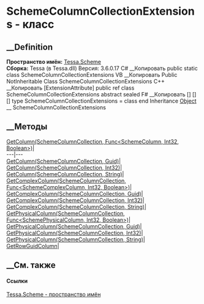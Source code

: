 # SchemeColumnCollectionExtensions - класс
##  __Definition
 **Пространство имён:** [Tessa.Scheme](N_Tessa_Scheme.htm)  
 **Сборка:** Tessa (в Tessa.dll) Версия: 3.6.0.17
C# __Копировать
     public static class SchemeColumnCollectionExtensions
VB __Копировать
    <ExtensionAttribute>
    Public NotInheritable Class SchemeColumnCollectionExtensions
C++ __Копировать
    [ExtensionAttribute]
    public ref class SchemeColumnCollectionExtensions abstract sealed
F# __Копировать
     [<AbstractClassAttribute>]
    [<SealedAttribute>]
    [<ExtensionAttribute>]
    type SchemeColumnCollectionExtensions = class end
Inheritance
    [Object](https://learn.microsoft.com/dotnet/api/system.object) __ SchemeColumnCollectionExtensions
##  __Методы
[GetColumn(SchemeColumnCollection, Func<SchemeColumn, Int32,
Boolean>)](M_Tessa_Scheme_SchemeColumnCollectionExtensions_GetColumn.htm)|  
---|---  
[GetColumn(SchemeColumnCollection,
Guid)](M_Tessa_Scheme_SchemeColumnCollectionExtensions_GetColumn_1.htm)|  
[GetColumn(SchemeColumnCollection,
Int32)](M_Tessa_Scheme_SchemeColumnCollectionExtensions_GetColumn_2.htm)|  
[GetColumn(SchemeColumnCollection,
String)](M_Tessa_Scheme_SchemeColumnCollectionExtensions_GetColumn_3.htm)|  
[GetComplexColumn(SchemeColumnCollection, Func<SchemeComplexColumn, Int32,
Boolean>)](M_Tessa_Scheme_SchemeColumnCollectionExtensions_GetComplexColumn.htm)|  
[GetComplexColumn(SchemeColumnCollection,
Guid)](M_Tessa_Scheme_SchemeColumnCollectionExtensions_GetComplexColumn_1.htm)|  
[GetComplexColumn(SchemeColumnCollection,
Int32)](M_Tessa_Scheme_SchemeColumnCollectionExtensions_GetComplexColumn_2.htm)|  
[GetComplexColumn(SchemeColumnCollection,
String)](M_Tessa_Scheme_SchemeColumnCollectionExtensions_GetComplexColumn_3.htm)|  
[GetPhysicalColumn(SchemeColumnCollection, Func<SchemePhysicalColumn, Int32,
Boolean>)](M_Tessa_Scheme_SchemeColumnCollectionExtensions_GetPhysicalColumn.htm)|  
[GetPhysicalColumn(SchemeColumnCollection,
Guid)](M_Tessa_Scheme_SchemeColumnCollectionExtensions_GetPhysicalColumn_1.htm)|  
[GetPhysicalColumn(SchemeColumnCollection,
Int32)](M_Tessa_Scheme_SchemeColumnCollectionExtensions_GetPhysicalColumn_2.htm)|  
[GetPhysicalColumn(SchemeColumnCollection,
String)](M_Tessa_Scheme_SchemeColumnCollectionExtensions_GetPhysicalColumn_3.htm)|  
[GetRowGuidColumn](M_Tessa_Scheme_SchemeColumnCollectionExtensions_GetRowGuidColumn.htm)|  
## __См. также
#### Ссылки
[Tessa.Scheme - пространство имён](N_Tessa_Scheme.htm)
